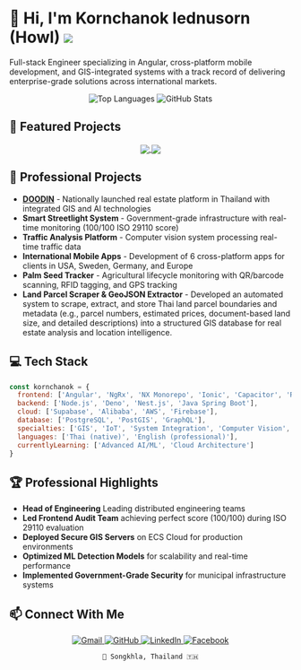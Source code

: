 # 👋 Hi, I'm Kornchanok Iednusorn (Howl) ![](https://komarev.com/ghpvc/?username=HKornchanok)

Full-stack Engineer specializing in Angular, cross-platform mobile development, and GIS-integrated systems with a track record of delivering enterprise-grade solutions across international markets.

<div align="center">
  <img src="https://github-readme-stats-chi-one-49.vercel.app/api/top-langs/?username=HKornchanok&hide=MDX,HTML,SCSS&layout=compact&theme=tokyonight" alt="Top Languages" />
  <img src="https://github-readme-stats-chi-one-49.vercel.app/api?username=HKornchanok&show_icons=true&theme=tokyonight" alt="GitHub Stats" />
</div>

## 🚀 Featured Projects
<div align="center">
<a href="https://github.com/HKornchanok/angular-vertex-firebse">
  <img align="center" src="https://github-readme-stats-chi-one-49.vercel.app/api/pin/?username=HKornchanok&repo=angular-vertex-firebse&theme=tokyonight" />
</a>
<a href="https://github.com/HKornchanok/ChangeSolver-DP-LCM-BFS">
  <img align="center" src="https://github-readme-stats-chi-one-49.vercel.app/api/pin/?username=HKornchanok&repo=ChangeSolver-DP-LCM-BFS&theme=tokyonight" />
</a>
</div>

## 💼 Professional Projects

- **[DOODIN](https://doodin.hbolte.com)** - Nationally launched real estate platform in Thailand with integrated GIS and AI technologies
- **Smart Streetlight System** - Government-grade infrastructure with real-time monitoring (100/100 ISO 29110 score)
- **Traffic Analysis Platform** - Computer vision system processing real-time traffic data 
- **International Mobile Apps** - Development of 6 cross-platform apps for clients in USA, Sweden, Germany, and Europe
- **Palm Seed Tracker** - Agricultural lifecycle monitoring with QR/barcode scanning, RFID tagging, and GPS tracking
- **Land Parcel Scraper & GeoJSON Extractor** - Developed an automated system to scrape, extract, and store Thai land parcel boundaries and metadata (e.g., parcel numbers, estimated prices, document-based land size, and detailed descriptions) into a structured GIS database for real estate analysis and location intelligence.

## 💻 Tech Stack

```javascript
const kornchanok = {
  frontend: ['Angular', 'NgRx', 'NX Monorepo', 'Ionic', 'Capacitor', 'React', 'React Native', 'Next.js', 'Flutter', 'Swift', 'Kotlin'],
  backend: ['Node.js', 'Deno', 'Nest.js', 'Java Spring Boot'],
  cloud: ['Supabase', 'Alibaba', 'AWS', 'Firebase'],
  database: ['PostgreSQL', 'PostGIS', 'GraphQL'],
  specialties: ['GIS', 'IoT', 'System Integration', 'Computer Vision', 'Machine Learning'],
  languages: ['Thai (native)', 'English (professional)'],
  currentlyLearning: ['Advanced AI/ML', 'Cloud Architecture']
}
```

## 🏆 Professional Highlights

- **Head of Engineering** Leading distributed engineering teams
- **Led Frontend Audit Team** achieving perfect score (100/100) during ISO 29110 evaluation
- **Deployed Secure GIS Servers** on ECS Cloud for production environments
- **Optimized ML Detection Models** for scalability and real-time performance
- **Implemented Government-Grade Security** for municipal infrastructure systems

## 📫 Connect With Me

<div align="center">
  <a href="mailto:ied.kornchanok@gmail.com">
    <img alt="Gmail" src="https://img.shields.io/badge/Gmail-D14836?style=for-the-badge&logo=gmail&logoColor=white" />
  </a>
  <a href="https://github.com/HKornchanok">
    <img alt="GitHub" src="https://img.shields.io/badge/github-%23121011.svg?style=for-the-badge&logo=github&logoColor=white" />
  </a>
  <a href="https://www.linkedin.com/in/kornchanok-iednusorn-435a8a2a0/">
    <img alt="LinkedIn" src="https://img.shields.io/badge/linkedin-%230077B5.svg?style=for-the-badge&logo=linkedin&logoColor=white" />
  </a>
  <a href="https://www.facebook.com/howl.kornchanok.77/">
    <img alt="Facebook" src="https://img.shields.io/badge/Facebook-%231877F2.svg?style=for-the-badge&logo=Facebook&logoColor=white" />
  </a>
</div>

<div align="center">
  
```
📍 Songkhla, Thailand 🇹🇭
```

